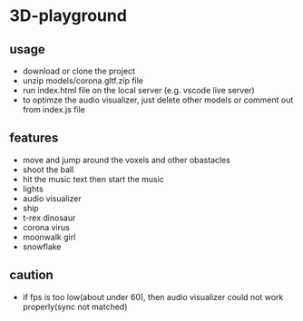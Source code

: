 # 3D-playground

## usage
* download or clone the project
* unzip models/corona.gltf.zip file
* run index.html file on the local server (e.g. vscode live server)
* to optimze the audio visualizer, just delete other models or comment out from index.js file

## features
* move and jump around the voxels and other obastacles
* shoot the ball
* hit the music text then start the music
* lights
* audio visualizer
* ship
* t-rex dinosaur
* corona virus
* moonwalk girl
* snowflake

## caution
* if fps is too low(about under 60), then audio visualizer could not work properly(sync not matched)
